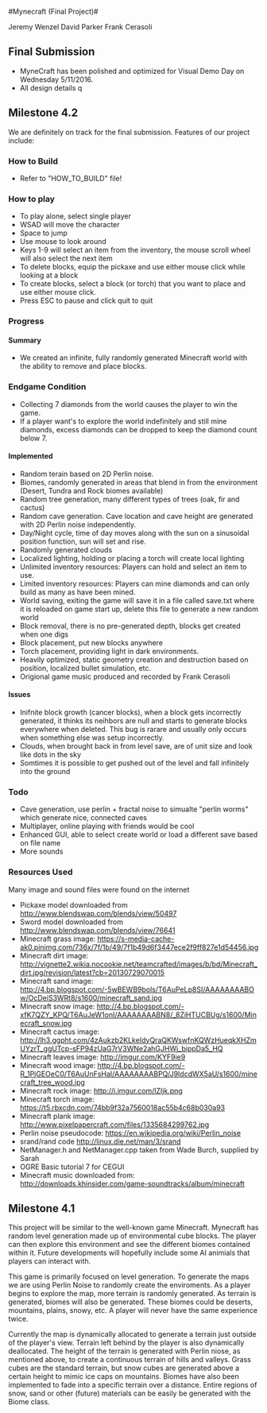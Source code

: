 #Mynecraft (Final Project)#

Jeremy Wenzel
David Parker
Frank Cerasoli

## Final Submission
* MyneCraft has been polished and optimized for Visual Demo Day on Wednesday 5/11/2016.
* All design details q

## Milestone 4.2
We are definitely on track for the final submission. Features of our project include:

### How to Build
* Refer to "HOW_TO_BUILD" file!

### How to play
* To play alone, select single player
* WSAD will move the character
* Space to jump
* Use mouse to look around
* Keys 1-9 will select an item from the inventory, the mouse scroll wheel will also select the next item
* To delete blocks, equip the pickaxe and use either mouse click while looking at a block
* To create blocks, select a block (or torch) that you want to place and use either mouse click.
* Press ESC to pause and click quit to quit

### Progress

#### Summary
* We created an infinite, fully randomly generated Minecraft world with the ability to remove and place blocks.

### Endgame Condition
* Collecting 7 diamonds from the world causes the player to win the game.
* If a player want's to explore the world indefinitely and still mine diamonds, excess diamonds can be dropped to keep the diamond count below 7.

#### Implemented
* Random terain based on 2D Perlin noise.
* Biomes, randomly generated in areas that blend in from the environment (Desert, Tundra and Rock biomes available)
* Random tree generation, many different types of trees (oak, fir and cactus)
* Random cave generation. Cave location and cave height are generated with 2D Perlin noise independently.
* Day/Night cycle, time of day moves along with the sun on a sinusoidal position function, sun will set and rise.
* Randomly generated clouds
* Localized lighting, holding or placing a torch will create local lighting
* Unlimited inventory resources: Players can hold and select an item to use.
* Limited inventory resources: Players can mine diamonds and can only build as many as have been mined.
* World saving, exiting the game will save it in a file called save.txt where it is reloaded on game start up, delete this file to generate a new random world
* Block removal, there is no pre-generated depth, blocks get created when one digs
* Block placement, put new blocks anywhere
* Torch placement, providing light in dark environments.
* Heavily optimized, static geometry creation and destruction based on position, localized bullet simulation, etc.
* Origional game music produced and recorded by Frank Cerasoli

#### Issues
* Inifnite block growth (cancer blocks), when a block gets incorrectly generated, it thinks its neihbors are null and starts to generate blocks everywhere when deleted. This bug is rarare and usually only occurs when something else was setup incorrectly.
* Clouds, when brought back in from level save, are of unit size and look like dots in the sky
* Somtimes it is possible to get pushed out of the level and fall infinitely into the ground

### Todo
* Cave generation, use perlin + fractal noise to simualte "perlin worms" which generate nice, connected caves
* Multiplayer, online playing with friends would be cool
* Enhanced GUI, able to select create world or load a different save based on file name
* More sounds

### Resources Used
Many image and sound files were found on the internet
* Pickaxe model downloaded from http://www.blendswap.com/blends/view/50497
* Sword model downloaded from http://www.blendswap.com/blends/view/76641
* Minecraft grass image: https://s-media-cache-ak0.pinimg.com/736x/7f/1b/49/7f1b49d6f3447ece2f9ff827e1d54456.jpg
* Minecraft dirt image: http://vignette2.wikia.nocookie.net/teamcrafted/images/b/bd/Minecraft_dirt.jpg/revision/latest?cb=20130729070015
* Minecraft sand image: http://4.bp.blogspot.com/-5wBEWB9bols/T6AuPeLp8SI/AAAAAAAABOw/OcDeiS3WRt8/s1600/minecraft_sand.jpg
* Minecraft snow image: http://4.bp.blogspot.com/-xfK7QZY_KPQ/T6AuJeW1onI/AAAAAAAABN8/_8ZiHTUCBUg/s1600/Minecraft_snow.jpg
* Minecraft cactus image: http://lh3.ggpht.com/4zAukzb2KLkeIdyQraQKWswfnKQWzHueqkXHZmUYzrT_ggUTcp-sFP94zUaG7rV3WNe2ahGJHWj_bippDa5_HQ
* Minecraft leaves image: http://imgur.com/KYF9ie9
* Minecraft wood image: http://4.bp.blogspot.com/-R_1PjGEOeC0/T6AuUnFsHaI/AAAAAAAABPQ/J9IdcdWX5aU/s1600/minecraft_tree_wood.jpg
* Minecraft rock image: http://i.imgur.com/lZIjk.png
* Minecraft torch image: https://t5.rbxcdn.com/74bb9f32a7560018ac55b4c68b030a93
* Minecraft plank image: http://www.pixelpapercraft.com/files/1335684299762.jpg
* Perlin noise pseudocode: https://en.wikipedia.org/wiki/Perlin_noise
* srand/rand code http://linux.die.net/man/3/srand
* NetManager.h and NetManager.cpp taken from Wade Burch, supplied by Sarah
* OGRE Basic tutorial 7 for CEGUI
* Minecraft music downloaded from: http://downloads.khinsider.com/game-soundtracks/album/minecraft


## Milestone 4.1

This project will be similar to the well-known game Minecraft. Mynecraft has random level generation made up of environmental cube blocks. The player can then explore this environment and see the different biomes contained within it. Future developments will hopefully include some AI animials that players can interact with.

This game is primarily focused on level generation. To generate the maps we are using Perlin Noise to randomly create the enviroments. As a player begins to explore the map, more terrain is randomly generated. As terrain is generated, biomes will also be generated. These biomes could be deserts, mountains, plains, snowy, etc. A player will never have the same experience twice.

Currently the map is dynamically allocated to generate a terrain just outside of the player's view. Terrain left behind by the player is also dynamically deallocated. The height of the terrain is generated with Perlin niose, as mentioned above, to create a continuous terrain of hills and valleys. Grass cubes are the standard terrain, but snow cubes are generated above a certain height to mimic ice caps on mountains. Biomes have also been implemented to fade into a specific terrain over a distance. Entire regions of snow, sand or other (future) materials can be easily be generated with the Biome class.
